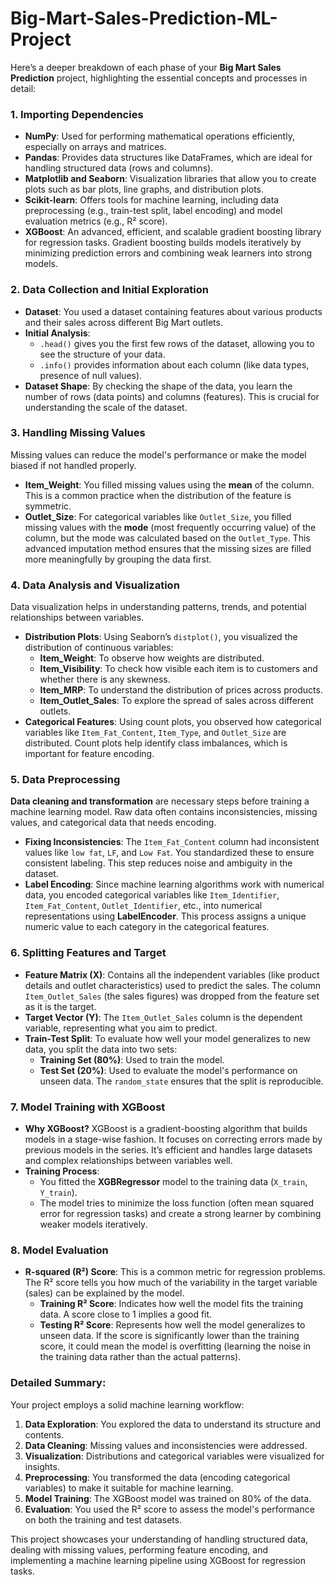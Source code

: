 # Big-Mart-Sales-Prediction-ML-Project

Here’s a deeper breakdown of each phase of your **Big Mart Sales Prediction** project, highlighting the essential concepts and processes in detail:

### 1. **Importing Dependencies**
   - **NumPy**: Used for performing mathematical operations efficiently, especially on arrays and matrices.
   - **Pandas**: Provides data structures like DataFrames, which are ideal for handling structured data (rows and columns).
   - **Matplotlib and Seaborn**: Visualization libraries that allow you to create plots such as bar plots, line graphs, and distribution plots. 
   - **Scikit-learn**: Offers tools for machine learning, including data preprocessing (e.g., train-test split, label encoding) and model evaluation metrics (e.g., R² score).
   - **XGBoost**: An advanced, efficient, and scalable gradient boosting library for regression tasks. Gradient boosting builds models iteratively by minimizing prediction errors and combining weak learners into strong models.

### 2. **Data Collection and Initial Exploration**
   - **Dataset**: You used a dataset containing features about various products and their sales across different Big Mart outlets. 
   - **Initial Analysis**:
     - `.head()` gives you the first few rows of the dataset, allowing you to see the structure of your data.
     - `.info()` provides information about each column (like data types, presence of null values).
   - **Dataset Shape**: By checking the shape of the data, you learn the number of rows (data points) and columns (features). This is crucial for understanding the scale of the dataset.

### 3. **Handling Missing Values**
   Missing values can reduce the model's performance or make the model biased if not handled properly.
   - **Item_Weight**: You filled missing values using the **mean** of the column. This is a common practice when the distribution of the feature is symmetric.
   - **Outlet_Size**: For categorical variables like `Outlet_Size`, you filled missing values with the **mode** (most frequently occurring value) of the column, but the mode was calculated based on the `Outlet_Type`. This advanced imputation method ensures that the missing sizes are filled more meaningfully by grouping the data first.

### 4. **Data Analysis and Visualization**
   Data visualization helps in understanding patterns, trends, and potential relationships between variables.
   - **Distribution Plots**: Using Seaborn’s `distplot()`, you visualized the distribution of continuous variables:
     - **Item_Weight**: To observe how weights are distributed.
     - **Item_Visibility**: To check how visible each item is to customers and whether there is any skewness.
     - **Item_MRP**: To understand the distribution of prices across products.
     - **Item_Outlet_Sales**: To explore the spread of sales across different outlets.
   - **Categorical Features**: Using count plots, you observed how categorical variables like `Item_Fat_Content`, `Item_Type`, and `Outlet_Size` are distributed. Count plots help identify class imbalances, which is important for feature encoding.

### 5. **Data Preprocessing**
   **Data cleaning and transformation** are necessary steps before training a machine learning model. Raw data often contains inconsistencies, missing values, and categorical data that needs encoding.
   - **Fixing Inconsistencies**: The `Item_Fat_Content` column had inconsistent values like `low fat`, `LF`, and `Low Fat`. You standardized these to ensure consistent labeling. This step reduces noise and ambiguity in the dataset.
   - **Label Encoding**: Since machine learning algorithms work with numerical data, you encoded categorical variables like `Item_Identifier`, `Item_Fat_Content`, `Outlet_Identifier`, etc., into numerical representations using **LabelEncoder**. This process assigns a unique numeric value to each category in the categorical features.

### 6. **Splitting Features and Target**
   - **Feature Matrix (X)**: Contains all the independent variables (like product details and outlet characteristics) used to predict the sales. The column `Item_Outlet_Sales` (the sales figures) was dropped from the feature set as it is the target.
   - **Target Vector (Y)**: The `Item_Outlet_Sales` column is the dependent variable, representing what you aim to predict.
   - **Train-Test Split**: To evaluate how well your model generalizes to new data, you split the data into two sets:
     - **Training Set (80%)**: Used to train the model.
     - **Test Set (20%)**: Used to evaluate the model's performance on unseen data. The `random_state` ensures that the split is reproducible.

### 7. **Model Training with XGBoost**
   - **Why XGBoost?**
     XGBoost is a gradient-boosting algorithm that builds models in a stage-wise fashion. It focuses on correcting errors made by previous models in the series. It’s efficient and handles large datasets and complex relationships between variables well.
   - **Training Process**: 
     - You fitted the **XGBRegressor** model to the training data (`X_train`, `Y_train`). 
     - The model tries to minimize the loss function (often mean squared error for regression tasks) and create a strong learner by combining weaker models iteratively.

### 8. **Model Evaluation**
   - **R-squared (R²) Score**: This is a common metric for regression problems. The R² score tells you how much of the variability in the target variable (sales) can be explained by the model.
     - **Training R² Score**: Indicates how well the model fits the training data. A score close to 1 implies a good fit.
     - **Testing R² Score**: Represents how well the model generalizes to unseen data. If the score is significantly lower than the training score, it could mean the model is overfitting (learning the noise in the training data rather than the actual patterns).

### Detailed Summary:
Your project employs a solid machine learning workflow:
1. **Data Exploration**: You explored the data to understand its structure and contents.
2. **Data Cleaning**: Missing values and inconsistencies were addressed.
3. **Visualization**: Distributions and categorical variables were visualized for insights.
4. **Preprocessing**: You transformed the data (encoding categorical variables) to make it suitable for machine learning.
5. **Model Training**: The XGBoost model was trained on 80% of the data.
6. **Evaluation**: You used the R² score to assess the model's performance on both the training and test datasets.

This project showcases your understanding of handling structured data, dealing with missing values, performing feature encoding, and implementing a machine learning pipeline using XGBoost for regression tasks.
